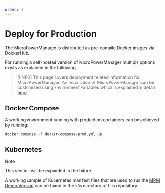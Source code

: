```yaml
---
order: 4
---
```


# Deploy for Production

The MicroPowerManager is distributed as pre-compile Docker images via [DockerHub](https://hub.docker.com/u/enaccess).

For running a self-hosted version of MicroPowerManager multiple options exists as explained in the following.

> [!INFO]
> This page covers deployment related information for MicroPowerManager.
> An installation of MicroPowerManager can be customised using environment variables which is explained in detail [here](environment-variables.md).

## Docker Compose

A working environment running with production containers can be achieved by running:

```sh
docker compose -f docker-compose-prod.yml up
```

## Kubernetes

> [!NOTE]
> This section will be expanded in the future.

A working sample of Kubernetes manifest files that are used to run the [MPM Demo Version](https://demo.micropowermanager.io/#/login) can be found in the `k8s` directory of this repository.
